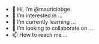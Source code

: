 - 👋 Hi, I’m @mauriciobge
- 👀 I’m interested in ...
- 🌱 I’m currently learning ...
- 💞️ I’m looking to collaborate on ...
- 📫 How to reach me ...

<!---
mauriciobge/mauriciobge is a ✨ special ✨ repository because its `README.md` (this file) appears on your GitHub profile.
You can click the Preview link to take a look at your changes.
--->
